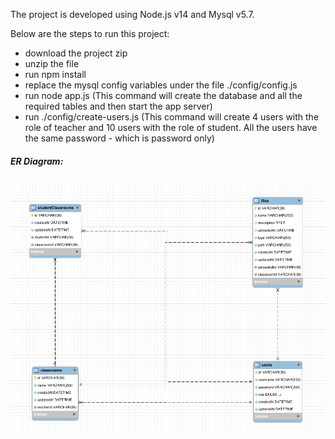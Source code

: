 The project is developed using Node.js v14 and Mysql v5.7.

Below are the steps to run this project:

- download the project zip
- unzip the file
- run npm install
- replace the mysql config variables under the file ./config/config.js
- run node app.js (This command will create the database and all the required tables and then start the app server)
- run ./config/create-users.js (This command will create 4 users with the role of teacher and 10 users with the role of student. All the users have the same password - which is password only)

##### ER Diagram:

![1710914720876](image/readme/1710914720876.png)
